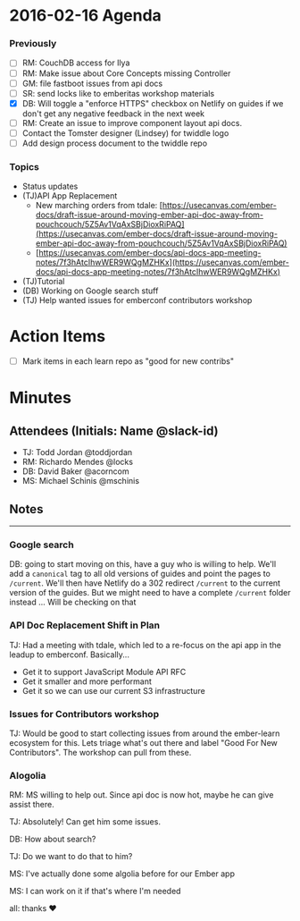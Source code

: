 # 2016-02-16 Agenda

### Previously

- [ ] RM: CouchDB access for Ilya
- [ ] RM: Make issue about Core Concepts missing Controller
- [ ] GM: file fastboot issues from api docs
- [ ] SR: send locks like to emberitas workshop materials
- [x] DB: Will toggle a "enforce HTTPS" checkbox on Netlify on guides if we don't get any negative feedback in the next week
- [ ] RM: Create an issue to improve component layout api docs.
- [ ] Contact the Tomster designer (Lindsey) for twiddle logo
- [ ] Add design process document to the twiddle repo

### Topics

- Status updates
- (TJ)API App Replacement
  - New marching orders from tdale: [https://usecanvas.com/ember-docs/draft-issue-around-moving-ember-api-doc-away-from-pouchcouch/5Z5Av1VqAxSBjDioxRiPAQ](https://usecanvas.com/ember-docs/draft-issue-around-moving-ember-api-doc-away-from-pouchcouch/5Z5Av1VqAxSBjDioxRiPAQ)
  - [https://usecanvas.com/ember-docs/api-docs-app-meeting-notes/7f3hAtcIhwWER9WQgMZHKx](https://usecanvas.com/ember-docs/api-docs-app-meeting-notes/7f3hAtcIhwWER9WQgMZHKx)
- (TJ)Tutorial
- (DB) Working on Google search stuff
- (TJ) Help wanted issues for emberconf contributors workshop

# Action Items

- [ ] Mark items in each learn repo as "good for new contribs"

# Minutes

## Attendees (Initials: Name @slack-id)

- TJ: Todd Jordan @toddjordan
- RM: Richardo Mendes @locks
- DB: David Baker @acorncom
- MS: Michael Schinis @mschinis

## Notes

---

### Google search

DB: going to start moving on this, have a guy who is willing to help.  We'll add a `canonical` tag to all old versions of guides and point the pages to `/current`. We'll then have Netlify do a 302 redirect `/current` to the current version of the guides.  But we might need to have a complete `/current` folder instead ...  Will be checking on that

### API Doc Replacement Shift in Plan

TJ: Had a meeting with tdale, which led to a re-focus on the api app in the leadup to emberconf.  Basically...

- Get it to support JavaScript Module API RFC
- Get it smaller and more performant
- Get it so we can use our current S3 infrastructure

### Issues for Contributors workshop

TJ: Would be good to start collecting issues from around the ember-learn ecosystem for this.  Lets triage what's out there and label "Good For New Contributors". The workshop can pull from these.

### Alogolia

RM: MS willing to help out.  Since api doc is now hot, maybe he can give assist there.

TJ: Absolutely!  Can get him some issues.

DB: How about search?

TJ: Do we want to do that to him?

MS: I've actually done some algolia before for our Ember app

<technical algolia discussion between DB and MS>

MS:  I can work on it if that's where I'm needed

all: thanks ❤️
